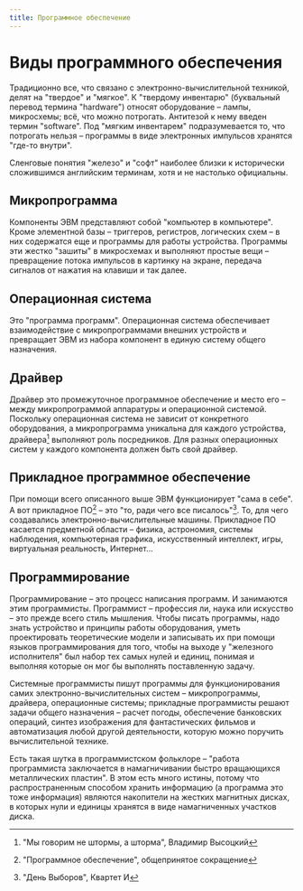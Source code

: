 ```yaml
---
title: Программное обеспечение
---
```

# Виды программного обеспечения

Традиционно все, что связано с электронно-вычислительной техникой, делят на "твердое" и "мягкое". К "твердому инвентарю" (буквальный перевод термина "hardware") относят оборудование – лампы, микросхемы; всё, что можно потрогать. Антитезой к нему введен термин "software". Под "мягким инвентарем" подразумевается то, что потрогать нельзя – программы в виде электронных импульсов хранятся "где-то внутри". 

Сленговые понятия "железо" и "софт" наиболее близки к исторически сложившимся английским терминам, хотя и не настолько официальны.

## Микропрограмма

Компоненты ЭВМ представляют собой "компьютер в компьютере". Кроме элементной базы – триггеров, регистров, логических схем – в них содержатся еще и программы для работы устройства. Программы эти жестко "зашиты" в микросхемах и выполняют простые вещи – превращение потока импульсов в картинку на экране, передача сигналов от нажатия на клавиши и так далее.

## Операционная система

Это "программа программ". Операционная система обеспечивает взаимодействие с микропрограммами внешних устройств и превращает ЭВМ из набора компонент в единую систему общего назначения.

## Драйвер

Драйвер это промежуточное программное обеспечение и место его – между микропрограммой аппаратуры и операционной системой. Поскольку операционная система не зависит от конкретного оборудования, а микропрограмма уникальна для каждого устройства, драйвера[^1] выполняют роль посредников. Для разных операционных систем у каждого компонента должен быть свой драйвер. 

[^1]: "Мы говорим не штормы, а шторма", Владимир Высоцкий

## Прикладное программное обеспечение

При помощи всего описанного выше ЭВМ функционирует "сама в себе". А вот прикладное ПО[^2] – это "то, ради чего все писалось"[^3]. То, для чего создавались электронно-вычислительные машины. Прикладное ПО касается предметной области – физика, астрономия, системы наблюдения, компьютерная графика, искусственный интеллект, игры, виртуальная реальность, Интернет...

[^2]: "Программное обеспечение", общепринятое сокращение
[^3]: "День Выборов", Квартет И

## Программирование

Программирование – это процесс написания программ. И занимаются этим программисты. Программист – профессия ли, наука или искусство – это прежде всего стиль мышления. Чтобы писать программы, надо знать устройство и принципы работы оборудования, уметь проектировать теоретические модели и записывать их при помощи языков программирования для того, чтобы на выходе у "железного исполнителя" был набор тех самых нулей и единиц, понимая и выполняя которые он мог бы выполнять поставленную задачу.

Системные программисты пишут программы для функционирования самих электронно-вычислительных систем – микропрограммы, драйвера, операционные системы; прикладные программисты решают задачи общего назначения – расчет погоды, обеспечение банковских операций, синтез изображения для фантастических фильмов и автоматизация любой другой деятельности, которую можно поручить вычислительной технике.

Есть такая шутка в программистском фольклоре – "работа программиста заключается в намагничивании быстро вращающихся металлических пластин". В этом есть много истины, потому что распространенным способом хранить информацию (а программа это тоже информация) являются накопители на жестких магнитных дисках, в которых нули и единицы хранятся в виде намагниченных участков диска.
